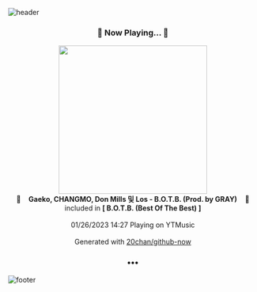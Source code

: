 ![header](https://capsule-render.vercel.app/api?type=wave&height=170&section=header&text=Hi.%20I'm%20SHIFT&fontColor=090707&fontAlignX=45&fontAlignY=65&fontSize=100)

<h3 align="center">🎵 Now Playing... 🎵</h3>
<p align="center">
  <a href="https://music.youtube.com/watch?v=lqNcTWUn-v4">
    <img width="300" src="https://lh3.googleusercontent.com/wJPmD0IXmdK6f2QRs9ttXhvmy8z7jR5CiP9TfI64R5EOK9SrKLXSHnjke06tn0xQRqGuIytJEHrRLfSItA">
  </a>
  <br>
  🎵&nbsp&nbsp&nbsp <b>Gaeko, CHANGMO, Don Mills 및 Los - B.O.T.B. (Prod. by GRAY)</b> &nbsp&nbsp&nbsp🎵
  <br>
  included in <b>[ B.O.T.B. (Best Of The Best) ]</b>
  
  <br />
  <br />
  01/26/2023 14:27 Playing on YTMusic
  <br />
  <br />
  Generated with <a href="https://github.com/20chan/github-now">20chan/github-now</a>
</p>

<h3 align="center">•••</h3>

![footer](https://capsule-render.vercel.app/api?type=wave&height=150&section=footer)
